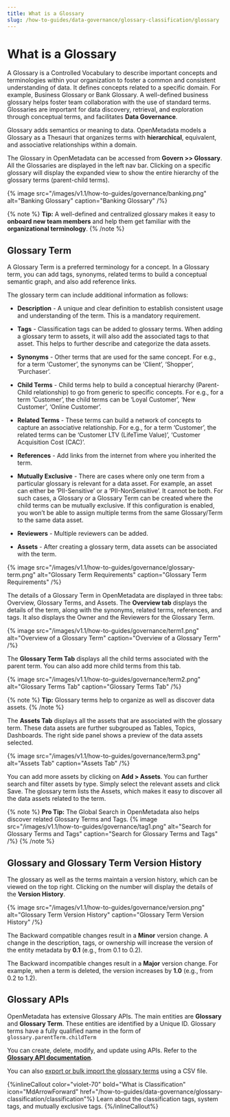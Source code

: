 ```yaml
---
title: What is a Glossary
slug: /how-to-guides/data-governance/glossary-classification/glossary
---
```


# What is a Glossary

A Glossary is a Controlled Vocabulary to describe important concepts and terminologies within your organization to foster a common and consistent understanding of data. It defines concepts related to a specific domain. For example, Business Glossary or Bank Glossary. A well-defined business glossary helps foster team collaboration with the use of standard terms. Glossaries are important for data discovery, retrieval, and exploration through conceptual terms, and facilitates **Data Governance**.

Glossary adds semantics or meaning to data. OpenMetadata models a Glossary as a Thesauri that organizes terms with **hierarchical**, equivalent, and associative relationships within a domain.

The Glossary in OpenMetadata can be accessed from **Govern >>  Glossary**. All the Glossaries are displayed in the left nav bar. Clicking on a specific glossary will display the expanded view to show the entire hierarchy of the glossary terms (parent-child terms).

{% image
src="/images/v1.1/how-to-guides/governance/banking.png"
alt="Banking Glossary"
caption="Banking Glossary"
/%}

{% note %}
**Tip:** A well-defined and centralized glossary makes it easy to **onboard new team members** and help them get familiar with the **organizational terminology**.
{% /note %}

## Glossary Term

A Glossary Term is a preferred terminology for a concept. In a Glossary term, you can add tags, synonyms, related terms to build a conceptual semantic graph, and also add reference links.

The glossary term can include additional information as follows:
- **Description** - A unique and clear definition to establish consistent usage and understanding of the term. This is a mandatory requirement.

- **Tags** - Classification tags can be added to glossary terms. When adding a glossary term to assets, it will also add the associated tags to that asset. This helps to further describe and categorize the data assets. 

- **Synonyms** - Other terms that are used for the same concept. For e.g., for a term ‘Customer’, the synonyms can be ‘Client’, ‘Shopper’, ‘Purchaser’.

- **Child Terms** - Child terms help to build a conceptual hierarchy (Parent-Child relationship) to go from generic to specific concepts. For e.g., for a term ‘Customer’, the child terms can be ‘Loyal Customer’, ‘New Customer’, ‘Online Customer’.

- **Related Terms** - These terms can build a network of concepts to capture an associative relationship. For e.g., for a term ‘Customer’, the related terms can be ‘Customer LTV (LifeTime Value)’, ‘Customer Acquisition Cost (CAC)’.

- **References** - Add links from the internet from where you inherited the term.

- **Mutually Exclusive** - There are cases where only one term from a particular glossary is relevant for a data asset. For example, an asset can either be ‘PII-Sensitive’ or a ‘PII-NonSensitive’. It cannot be both. For such cases, a Glossary or a Glossary Term can be created where the child terms can be mutually exclusive. If this configuration is enabled, you won’t be able to assign multiple terms from the same Glossary/Term to the same data asset.

- **Reviewers** - Multiple reviewers can be added. 

- **Assets** - After creating a glossary term, data assets can be associated with the term.

{% image
src="/images/v1.1/how-to-guides/governance/glossary-term.png"
alt="Glossary Term Requirements"
caption="Glossary Term Requirements"
/%}

The details of a Glossary Term in OpenMetadata are displayed in three tabs: Overview, Glossary Terms, and Assets. The **Overview tab** displays the details of the term, along with the synonyms, related terms, references, and tags. It also displays the Owner and the Reviewers for the Glossary Term.

{% image
src="/images/v1.1/how-to-guides/governance/term1.png"
alt="Overview of a Glossary Term"
caption="Overview of a Glossary Term"
/%}

The **Glossary Term Tab** displays all the child terms associated with the parent term. You can also add more child terms from this tab.

{% image
src="/images/v1.1/how-to-guides/governance/term2.png"
alt="Glossary Terms Tab"
caption="Glossary Terms Tab"
/%}

{% note %}
**Tip:** Glossary terms help to organize as well as discover data assets.
{% /note %}

The **Assets Tab** displays all the assets that are associated with the glossary term. These data assets are further subgrouped as Tables, Topics, Dashboards. The right side panel shows a preview of the data assets selected.

{% image
src="/images/v1.1/how-to-guides/governance/term3.png"
alt="Assets Tab"
caption="Assets Tab"
/%}

You can add more assets by clicking on **Add > Assets**. You can further search and filter assets by type. Simply select the relevant assets and click Save. The glossary term lists the Assets, which makes it easy to discover all the data assets related to the term.

{% note %}
**Pro Tip:** The Global Search in OpenMetadata also helps discover related Glossary Terms and Tags.
{% image
src="/images/v1.1/how-to-guides/governance/tag1.png"
alt="Search for Glossary Terms and Tags"
caption="Search for Glossary Terms and Tags"
/%}
{% /note %}

## Glossary and Glossary Term Version History

The glossary as well as the terms maintain a version history, which can be viewed on the top right. Clicking on the number will display the details of the **Version History**.

{% image
src="/images/v1.1/how-to-guides/governance/version.png"
alt="Glossary Term Version History"
caption="Glossary Term Version History"
/%}

The Backward compatible changes result in a **Minor** version change. A change in the description, tags, or ownership will increase the version of the entity metadata by **0.1** (e.g., from 0.1 to 0.2).

The Backward incompatible changes result in a **Major** version change. For example, when a term is deleted, the version increases by **1.0** (e.g., from 0.2 to 1.2).

## Glossary APIs

OpenMetadata has extensive Glossary APIs. The main entities are **Glossary** and **Glossary Term**. These entities are identified by a Unique ID. Glossary terms have a fully qualified name in the form of `glossary.parentTerm.childTerm`

You can create, delete, modify, and update using APIs. Refer to the **[Glossary API documentation](https://sandbox.open-metadata.org/docs#tag/Glossaries)**.

You can also [export or bulk import the glossary terms](/how-to-guides/data-governance/glossary-classification/import-glossary) using a CSV file.

{%inlineCallout
  color="violet-70"
  bold="What is Classification"
  icon="MdArrowForward"
  href="/how-to-guides/data-governance/glossary-classification/classification"%}
  Learn about the classification tags, system tags, and mutually exclusive tags.
{%/inlineCallout%}